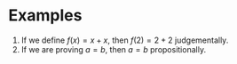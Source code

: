 # Examples
1. If we define $f(x)=x+x$, then $f(2)=2+2$ judgementally.
2. If we are proving $a=b$, then $a=b$ propositionally.